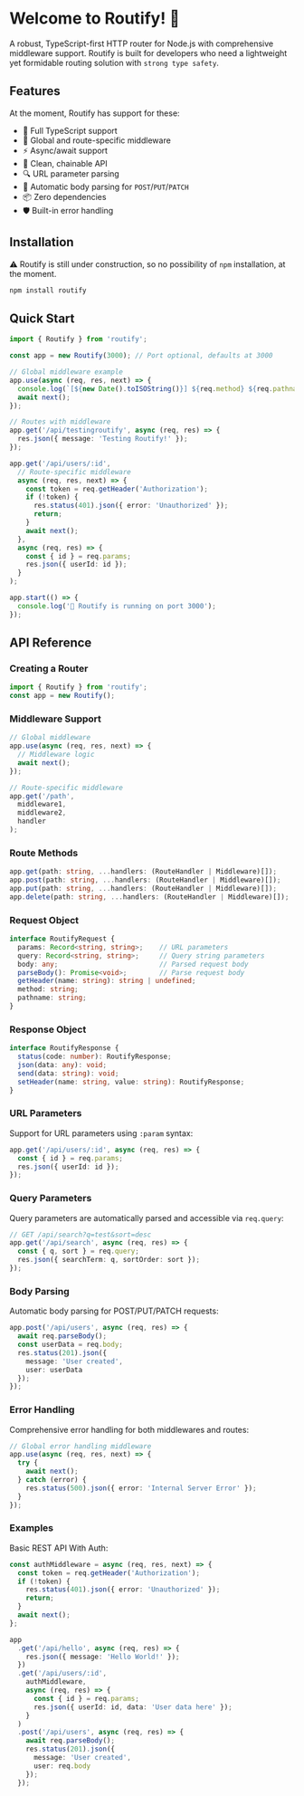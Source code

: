 # Welcome to Routify! 🐎 

A robust, TypeScript-first HTTP router for Node.js with comprehensive middleware support. Routify is built for developers who need a lightweight yet formidable routing solution with `strong type safety`.

## Features

At the moment, Routify has support for these:

* 🎯 Full TypeScript support
* 🔄 Global and route-specific middleware
* ⚡️ Async/await support
* 🎨 Clean, chainable API
* 🔍 URL parameter parsing
* 🔄 Automatic body parsing for `POST`/`PUT`/`PATCH`
* 📦 Zero dependencies
* 🛡️ Built-in error handling


## Installation

⚠️ Routify is still under construction, so no possibility of `npm` installation, at the moment. 

```bash
npm install routify
```
## Quick Start
```typescript
import { Routify } from 'routify';

const app = new Routify(3000); // Port optional, defaults at 3000

// Global middleware example
app.use(async (req, res, next) => {
  console.log(`[${new Date().toISOString()}] ${req.method} ${req.pathname}`);
  await next();
});

// Routes with middleware
app.get('/api/testingroutify', async (req, res) => {
  res.json({ message: 'Testing Routify!' });
});

app.get('/api/users/:id', 
  // Route-specific middleware
  async (req, res, next) => {
    const token = req.getHeader('Authorization');
    if (!token) {
      res.status(401).json({ error: 'Unauthorized' });
      return;
    }
    await next();
  },
  async (req, res) => {
    const { id } = req.params;
    res.json({ userId: id });
  }
);

app.start(() => {
  console.log('🐎 Routify is running on port 3000');
});
```

## API Reference
### Creating a Router

```typescript
import { Routify } from 'routify';
const app = new Routify();
```
### Middleware Support

```typescript
// Global middleware
app.use(async (req, res, next) => {
  // Middleware logic
  await next();
});

// Route-specific middleware
app.get('/path', 
  middleware1,
  middleware2,
  handler
);
```

### Route Methods
```typescript
app.get(path: string, ...handlers: (RouteHandler | Middleware)[]);
app.post(path: string, ...handlers: (RouteHandler | Middleware)[]);
app.put(path: string, ...handlers: (RouteHandler | Middleware)[]);
app.delete(path: string, ...handlers: (RouteHandler | Middleware)[]);
```
### Request Object
```typescript
interface RoutifyRequest {
  params: Record<string, string>;    // URL parameters
  query: Record<string, string>;     // Query string parameters
  body: any;                         // Parsed request body
  parseBody(): Promise<void>;        // Parse request body
  getHeader(name: string): string | undefined;
  method: string;
  pathname: string;
}
```

### Response Object
```typescript
interface RoutifyResponse {
  status(code: number): RoutifyResponse;
  json(data: any): void;
  send(data: string): void;
  setHeader(name: string, value: string): RoutifyResponse;
}
```

### URL Parameters

Support for URL parameters using `:param` syntax:
```typescript
app.get('/api/users/:id', async (req, res) => {
  const { id } = req.params;
  res.json({ userId: id });
});
```

### Query Parameters

Query parameters are automatically parsed and accessible via `req.query`:
```typescript
// GET /api/search?q=test&sort=desc
app.get('/api/search', async (req, res) => {
  const { q, sort } = req.query;
  res.json({ searchTerm: q, sortOrder: sort });
});
```

### Body Parsing
Automatic body parsing for POST/PUT/PATCH requests:

```typescript
app.post('/api/users', async (req, res) => {
  await req.parseBody();
  const userData = req.body;
  res.status(201).json({ 
    message: 'User created', 
    user: userData 
  });
});
```

### Error Handling
Comprehensive error handling for both middlewares and routes:
```typescript
// Global error handling middleware
app.use(async (req, res, next) => {
  try {
    await next();
  } catch (error) {
    res.status(500).json({ error: 'Internal Server Error' });
  }
});
```

### Examples
Basic REST API With Auth:
```typescript
const authMiddleware = async (req, res, next) => {
  const token = req.getHeader('Authorization');
  if (!token) {
    res.status(401).json({ error: 'Unauthorized' });
    return;
  }
  await next();
};

app
  .get('/api/hello', async (req, res) => {
    res.json({ message: 'Hello World!' });
  })
  .get('/api/users/:id', 
    authMiddleware,
    async (req, res) => {
      const { id } = req.params;
      res.json({ userId: id, data: 'User data here' });
    }
  )
  .post('/api/users', async (req, res) => {
    await req.parseBody();
    res.status(201).json({ 
      message: 'User created', 
      user: req.body 
    });
  });
```